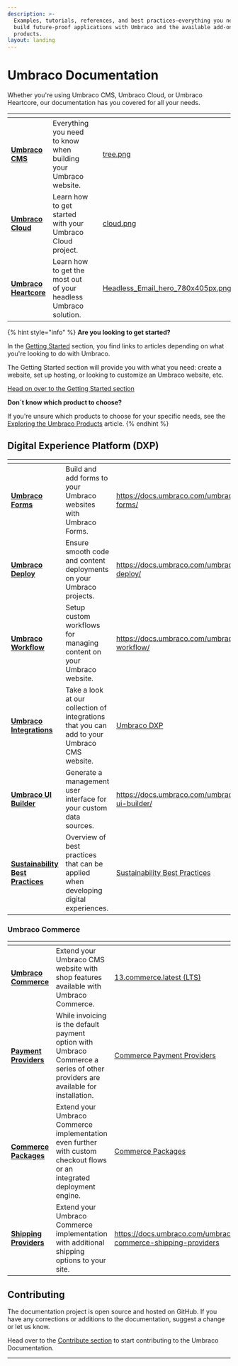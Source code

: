 ```yaml
---
description: >-
  Examples, tutorials, references, and best practices—everything you need to
  build future-proof applications with Umbraco and the available add-on
  products.
layout: landing
---
```


# Umbraco Documentation

Whether you're using Umbraco CMS, Umbraco Cloud, or Umbraco Heartcore, our documentation has you covered for all your needs.

<table data-view="cards"><thead><tr><th></th><th></th><th></th><th data-hidden data-card-cover data-type="files"></th><th data-hidden data-card-target data-type="content-ref"></th></tr></thead><tbody><tr><td><a href="https://app.gitbook.com/o/vHdmkfI8smZW50A5yIZD/s/gEH4FChbCn7eDDqREvdE/"><strong>Umbraco CMS</strong></a></td><td>Everything you need to know when building your Umbraco website.</td><td></td><td><a href="getting-started/images/tree.png">tree.png</a></td><td><a href="https://app.gitbook.com/o/vHdmkfI8smZW50A5yIZD/s/gEH4FChbCn7eDDqREvdE/">13.latest (LTS)</a></td></tr><tr><td><a href="https://app.gitbook.com/o/vHdmkfI8smZW50A5yIZD/s/PzKn70Piyd2fd5UkYZGf/"><strong>Umbraco Cloud</strong></a></td><td>Learn how to get started with your Umbraco Cloud project.</td><td></td><td><a href="getting-started/images/cloud.png">cloud.png</a></td><td><a href="https://app.gitbook.com/o/vHdmkfI8smZW50A5yIZD/s/PzKn70Piyd2fd5UkYZGf/">Umbraco Cloud</a></td></tr><tr><td><a href="https://app.gitbook.com/o/vHdmkfI8smZW50A5yIZD/s/ad8WDpzCbd6plrNqe51p/"><strong>Umbraco Heartcore</strong></a></td><td>Learn how to get the most out of your headless Umbraco solution.</td><td></td><td><a href="getting-started/developing-websites-with-umbraco/images/Headless_Email_hero_780x405px.png">Headless_Email_hero_780x405px.png</a></td><td><a href="https://app.gitbook.com/o/vHdmkfI8smZW50A5yIZD/s/ad8WDpzCbd6plrNqe51p/">Umbraco Heartcore</a></td></tr></tbody></table>

{% hint style="info" %}
**Are you looking to get started?**

In the [Getting Started](getting-started/managing-an-umbraco-project.md) section, you find links to articles depending on what you're looking to do with Umbraco.

The Getting Started section will provide you with what you need: create a website, set up hosting, or looking to customize an Umbraco website, etc.

[Head on over to the Getting Started section](getting-started/managing-an-umbraco-project.md)



**Don´t know which product to choose?**

If you're unsure which products to choose for your specific needs, see the [Exploring the Umbraco Products](getting-started/exploring-the-umbraco-products.md) article.
{% endhint %}

## Digital Experience Platform (DXP)

<table data-card-size="large" data-view="cards"><thead><tr><th></th><th></th><th data-hidden data-card-target data-type="content-ref"></th></tr></thead><tbody><tr><td><a href="https://app.gitbook.com/o/vHdmkfI8smZW50A5yIZD/s/HN4dErU7ghf8hOdcQpSs/"><strong>Umbraco Forms</strong></a></td><td>Build and add forms to your Umbraco websites with Umbraco Forms.</td><td><a href="https://docs.umbraco.com/umbraco-forms/">https://docs.umbraco.com/umbraco-forms/</a></td></tr><tr><td><a href="https://app.gitbook.com/o/vHdmkfI8smZW50A5yIZD/s/B2rzIQJQmJxHBEdpijuR/"><strong>Umbraco Deploy</strong></a></td><td>Ensure smooth code and content deployments on your Umbraco projects.</td><td><a href="https://docs.umbraco.com/umbraco-deploy/">https://docs.umbraco.com/umbraco-deploy/</a></td></tr><tr><td><a href="https://app.gitbook.com/o/vHdmkfI8smZW50A5yIZD/s/DBzCCXHOFkNlQTrHOYcp/"><strong>Umbraco Workflow</strong></a></td><td>Setup custom workflows for managing content on your Umbraco website.</td><td><a href="https://docs.umbraco.com/umbraco-workflow/">https://docs.umbraco.com/umbraco-workflow/</a></td></tr><tr><td><a href="https://app.gitbook.com/o/vHdmkfI8smZW50A5yIZD/s/eCauR3aomRsx2gdckuDO/"><strong>Umbraco Integrations</strong></a></td><td>Take a look at our collection of integrations that you can add to your Umbraco CMS website.</td><td><a href="https://app.gitbook.com/o/vHdmkfI8smZW50A5yIZD/s/eCauR3aomRsx2gdckuDO/">Umbraco DXP</a></td></tr><tr><td><a href="https://app.gitbook.com/o/vHdmkfI8smZW50A5yIZD/s/j6FmBruCSGbXJIJB2aRu/"><strong>Umbraco UI Builder</strong></a></td><td>Generate a management user interface for your custom data sources.</td><td><a href="https://docs.umbraco.com/umbraco-ui-builder/">https://docs.umbraco.com/umbraco-ui-builder/</a></td></tr><tr><td><a href="https://app.gitbook.com/o/vHdmkfI8smZW50A5yIZD/s/ZOU4fHcVxqYnC8V1dry6/"><strong>Sustainability Best Practices</strong></a></td><td>Overview of best practices that can be applied when developing digital experiences.</td><td><a href="https://app.gitbook.com/o/vHdmkfI8smZW50A5yIZD/s/ZOU4fHcVxqYnC8V1dry6/">Sustainability Best Practices</a></td></tr></tbody></table>

### Umbraco Commerce

<table data-view="cards"><thead><tr><th></th><th></th><th data-hidden data-card-target data-type="content-ref"></th><th data-hidden data-card-cover data-type="files"></th></tr></thead><tbody><tr><td><a href="https://app.gitbook.com/o/vHdmkfI8smZW50A5yIZD/s/LSLlTQTRr58JSwooVHuf/"><strong>Umbraco Commerce</strong></a></td><td>Extend your Umbraco CMS website with shop features available with Umbraco Commerce.</td><td><a href="https://app.gitbook.com/o/vHdmkfI8smZW50A5yIZD/s/LSLlTQTRr58JSwooVHuf/">13.commerce.latest (LTS)</a></td><td><a href=".gitbook/assets/Umbraco_Commerce_Blue.png">Umbraco_Commerce_Blue.png</a></td></tr><tr><td><a href="https://app.gitbook.com/o/vHdmkfI8smZW50A5yIZD/s/O8zV7PYqNxSkuGGGYa3P/"><strong>Payment Providers</strong></a></td><td>While invoicing is the default payment option with Umbraco Commerce a series of other providers are available for installation.</td><td><a href="https://app.gitbook.com/o/vHdmkfI8smZW50A5yIZD/s/O8zV7PYqNxSkuGGGYa3P/">Commerce Payment Providers</a></td><td><a href="../10/umbraco-workflow/.gitbook/assets/Documentation_blogpost_styleguide_b (1) (1).png">Documentation_blogpost_styleguide_b (1) (1).png</a></td></tr><tr><td><a href="https://app.gitbook.com/o/vHdmkfI8smZW50A5yIZD/s/4kB9Trqs7XbQsP80vWVA/"><strong>Commerce Packages</strong></a></td><td>Extend your Umbraco Commerce implementation even further with custom checkout flows or an integrated deployment engine.</td><td><a href="https://app.gitbook.com/o/vHdmkfI8smZW50A5yIZD/s/4kB9Trqs7XbQsP80vWVA/">Commerce Packages</a></td><td><a href=".gitbook/assets/Umbraco_Package.png">Umbraco_Package.png</a></td></tr><tr><td><a href="https://docs.umbraco.com/umbraco-commerce-shipping-providers"><strong>Shipping Providers</strong></a></td><td>Extend your Umbraco Commerce implementation with additional shipping options to your site.</td><td><a href="https://docs.umbraco.com/umbraco-commerce-shipping-providers">https://docs.umbraco.com/umbraco-commerce-shipping-providers</a></td><td><a href="getting-started/developing-websites-with-umbraco/images/Headless_Email_hero_780x405px.png">Headless_Email_hero_780x405px.png</a></td></tr></tbody></table>

## Contributing

The documentation project is open source and hosted on GitHub. If you have any corrections or additions to the documentation, suggest a change or let us know.

Head over to the [Contribute section](contribute/getting-started.md) to start contributing to the Umbraco Documentation.

***
